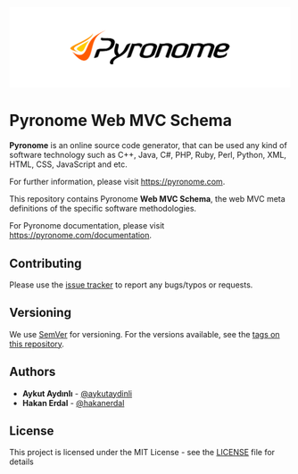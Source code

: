 ![Pyronome Web MVC Schema Public Repository](README.png "Pyronome Web MVC Schema Public Repository")

# Pyronome Web MVC Schema

**Pyronome** is an online source code generator, that can be used any kind of software technology such as C++, Java, C#, PHP, Ruby, Perl, Python, XML, HTML, CSS, JavaScript and etc.

For further information, please visit https://pyronome.com.

This repository contains Pyronome **Web MVC Schema**, the web MVC meta definitions of the specific software methodologies.

For Pyronome documentation, please visit https://pyronome.com/documentation.

## Contributing

Please use the [issue tracker](https://github.com/pyronome/schema-webmvc/issues) to report any bugs/typos or requests.

## Versioning

We use [SemVer](http://semver.org/) for versioning. For the versions available, see the [tags on this repository](https://github.com/pyronome/schema-webmvc/tags). 

## Authors

* **Aykut Aydınlı** - [@aykutaydinli](https://github.com/aykutaydinli)
* **Hakan Erdal** - [@hakanerdal](https://github.com/hakanerdal)

## License

This project is licensed under the MIT License - see the [LICENSE](LICENSE) file for details
